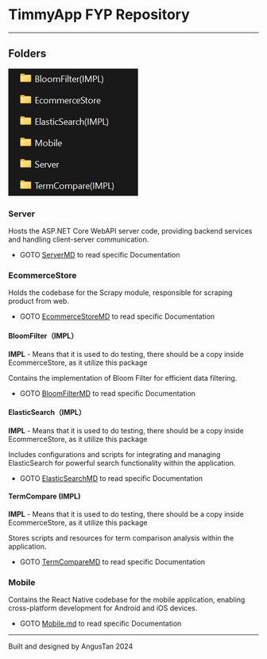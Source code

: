 # TimmyApp FYP Repository
---
## Folders

![alt text](assets/image.png)

### Server
Hosts the ASP.NET Core WebAPI server code, providing backend services and handling client-server communication.

- GOTO [ServerMD](./Server/README.md) to read specific Documentation

### EcommerceStore
Holds the codebase for the Scrapy module, responsible for scraping product from web.

- GOTO [EcommerceStoreMD](./EcommerceStore/README.md) to read specific Documentation

#### BloomFilter（IMPL）
**IMPL** - Means that it is used to do testing, there should be a copy inside EcommerceStore, as it utilize this package

Contains the implementation of Bloom Filter for efficient data filtering.
- GOTO [BloomFilterMD](./BloomFilter(IMPL)/README.md) to read specific Documentation


#### ElasticSearch（IMPL）
**IMPL** - Means that it is used to do testing, there should be a copy inside EcommerceStore, as it utilize this package

Includes configurations and scripts for integrating and managing ElasticSearch for powerful search functionality within the application.

- GOTO [ElasticSearchMD](./ElasticSearch(IMPL)/README.md) to read specific Documentation

#### TermCompare (IMPL)
**IMPL** - Means that it is used to do testing, there should be a copy inside EcommerceStore, as it utilize this package

Stores scripts and resources for term comparison analysis within the application.

- GOTO [TermCompareMD](./TermCompare(IMPL)/README.md) to read specific Documentation


### Mobile
Contains the React Native codebase for the mobile application, enabling cross-platform development for Android and iOS devices.

- GOTO [Mobile.md](./Mobile/README.md) to read specific Documentation


---
Built and designed by AngusTan 2024